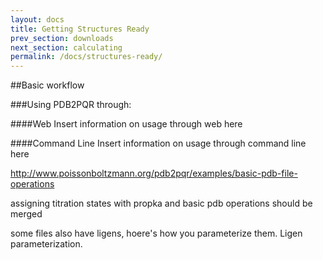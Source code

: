 ```yaml
---
layout: docs
title: Getting Structures Ready
prev_section: downloads
next_section: calculating
permalink: /docs/structures-ready/
---
```


##Basic workflow


###Using PDB2PQR through:

####Web
Insert information on usage through web here

####Command Line
Insert information on usage through command line here



<a href="http://www.poissonboltzmann.org/pdb2pqr/examples/basic-pdb-file-operations">http://www.poissonboltzmann.org/pdb2pqr/examples/basic-pdb-file-operations</a>

assigning titration states with propka and basic pdb operations should be merged

some files also have ligens, hoere's how you parameterize them. Ligen parameterization.
